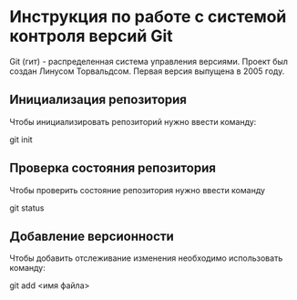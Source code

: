 # **Инструкция по работе с системой контроля версий Git**

Git (гит) - распределенная система управления версиями. Проект был создан Линусом Торвальдсом. Первая версия выпущена в 2005 году. 

## Инициализация репозитория 

Чтобы инициализировать репозиторий нужно ввести команду:

git init

## Проверка состояния репозитория

Чтобы проверить состояние репозитория нужно ввести команду 

git status

## Добавление версионности

Чтобы добавить отслеживание изменения необходимо использовать команду:

git add <имя файла>






